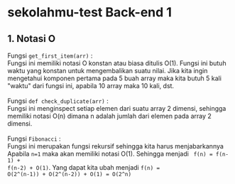 # sekolahmu-test Back-end 1
## 1. Notasi O
Fungsi <code>get_first_item(arr)</code> :</br>
Fungsi ini memiliki notasi O konstan atau biasa ditulis O(1). Fungsi ini butuh waktu yang konstan untuk mengembalikan suatu nilai. Jika kita ingin mengetahui komponen pertama pada 5 buah array maka kita butuh 5 kali "waktu" dari fungsi ini, apabila 10 array maka 10 kali, dst.
</br></br>
Fungsi <code>def check_duplicate(arr)</code> :</br>
Fungsi ini menginspect setiap elemen dari suatu array 2 dimensi, sehingga memiliki notasi O(n) dimana n adalah jumlah dari elemen pada array 2 dimensi.
</br></br>
Fungsi <code>Fibonacci</code> :</br>
Fungsi ini merupakan fungsi rekursif sehingga kita harus menjabarkannya Apabila <code>n=1</code> maka akan memiliki notasi O(1). Sehingga menjadi <code> f(n) = f(n-1) + f(n-2) + O(1)</code>. Yang dapat kita ubah menjadi <code>f(n) = O(2^(n-1)) + O(2^(n-2)) + O(1) = O(2^n)</code>
</br></br>

